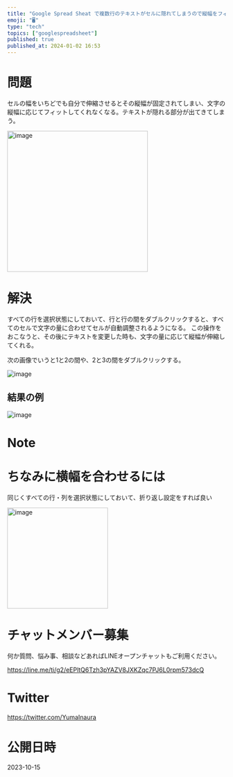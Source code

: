 ```yaml
---
title: "Google Spread Sheat で複数行のテキストがセルに隠れてしまうので縦幅をフィットさせるには？ ( 解決: セルとセルの間をダ"
emoji: "🖥"
type: "tech"
topics: ["googlespreadsheet"]
published: true
published_at: 2024-01-02 16:53
---
```


# 問題

セルの幅をいちどでも自分で伸縮させるとその縦幅が固定されてしまい、文字の縦幅に応じてフィットしてくれなくなる。テキストが隠れる部分が出てきてしまう。


<img width="324" alt="image" src="https://github.com/YumaInaura/YumaInaura/assets/13635059/32ddbbe9-7d64-48ff-8b6b-2b1ef1b17796">

# 解決

すべての行を選択状態にしておいて、行と行の間をダブルクリックすると、すべてのセルで文字の量に合わせてセルが自動調整されるようになる。
この操作をおこなうと、その後にテキストを変更した時も、文字の量に応じて縦幅が伸縮してくれる。

次の画像でいうと1と2の間や、2と3の間をダブルクリックする。

![image](https://github.com/YumaInaura/YumaInaura/assets/13635059/16694b29-8594-4a54-908c-10cee398da32)

## 結果の例

![image](https://github.com/YumaInaura/YumaInaura/assets/13635059/6d5c5a33-21f3-467a-9f37-2165569abd28)

# Note



# ちなみに横幅を合わせるには


同じくすべての行・列を選択状態にしておいて、折り返し設定をすれば良い

<img width="232" alt="image" src="https://github.com/YumaInaura/YumaInaura/assets/13635059/d477dd1b-9571-47c2-bd04-bc84cd0d2e7d">



# チャットメンバー募集


何か質問、悩み事、相談などあればLINEオープンチャットもご利用ください。

https://line.me/ti/g2/eEPltQ6Tzh3pYAZV8JXKZqc7PJ6L0rpm573dcQ


# Twitter

https://twitter.com/YumaInaura


# 公開日時

2023-10-15
